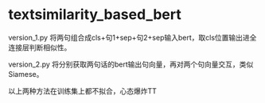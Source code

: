 # textsimilarity_based_bert

version_1.py
将两句组合成cls+句1+sep+句2+sep输入bert，取cls位置输出进全连接层判断相似性。

version_2.py
将分别获取两句话的bert输出句向量，再对两个句向量交互，类似Siamese。


以上两种方法在训练集上都不拟合，心态爆炸TT
